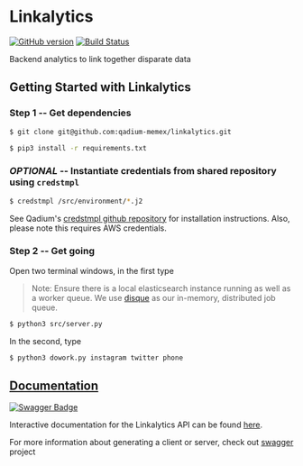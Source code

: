 Linkalytics
===========

[![GitHub version](https://badge.fury.io/gh/qadium-memex%2Flinkalytics.svg)](https://badge.fury.io/gh/qadium-memex%2Flinkalytics) [![Build Status](https://travis-ci.org/qadium-memex/linkalytics.svg?branch=master)](https://travis-ci.org/qadium-memex/linkalytics)

Backend analytics to link together disparate data

Getting Started with Linkalytics
--------------------------------

### Step 1 -- Get dependencies

```sh
$ git clone git@github.com:qadium-memex/linkalytics.git
```

```sh
$ pip3 install -r requirements.txt
```

### _OPTIONAL_ --  Instantiate credentials from shared repository using `credstmpl`

```sh
$ credstmpl /src/environment/*.j2
```

See Qadium's [credstmpl github repository](https://github.com/qadium/credstmpl) for installation instructions. Also, please note this requires AWS credentials.


### Step 2 -- Get going

Open two terminal windows, in the first type

> Note:
> Ensure there is a local elasticsearch instance running as well as a worker queue.
> We use [disque](https://github.com/antirez/disque.git) as our in-memory, distributed job queue.

```sh
$ python3 src/server.py 
```

In the second, type

```sh
$ python3 dowork.py instagram twitter phone
```


[Documentation](https://swaggerhub.com/api/jjangsangy/linkalytics)
------------------------------------------------------------------

[![Swagger Badge](http://online.swagger.io/validator/?url=https://raw.githubusercontent.com/qadium-memex/linkalytics/master/swagger.yaml)](https://swaggerhub.com/api/jjangsangy/linkalytics)

Interactive documentation for the Linkalytics API can be found [here](https://swaggerhub.com/api/jjangsangy/linkalytics).

For more information about generating a client or server, check out [swagger](http://swagger.io/) project
